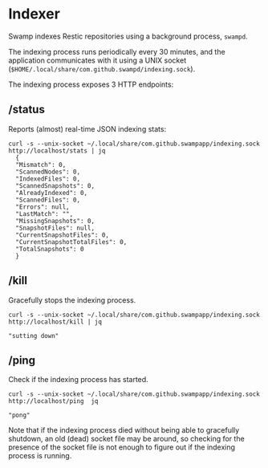 # Indexer

Swamp indexes Restic repositories using a background process, `swampd`.

The indexing process runs periodically every 30 minutes, and the application communicates with it using a UNIX socket (`$HOME/.local/share/com.github.swampd/indexing.sock`).

The indexing process exposes 3 HTTP endpoints:

## /status

Reports (almost) real-time JSON indexing stats:

```
curl -s --unix-socket ~/.local/share/com.github.swampapp/indexing.sock http://localhost/stats | jq
  {
  "Mismatch": 0,
  "ScannedNodes": 0,
  "IndexedFiles": 0,
  "ScannedSnapshots": 0,
  "AlreadyIndexed": 0,
  "ScannedFiles": 0,
  "Errors": null,
  "LastMatch": "",
  "MissingSnapshots": 0,
  "SnapshotFiles": null,
  "CurrentSnapshotFiles": 0,
  "CurrentSnapshotTotalFiles": 0,
  "TotalSnapshots": 0
  }
```

## /kill

Gracefully stops the indexing process.


```
curl -s --unix-socket ~/.local/share/com.github.swampapp/indexing.sock http://localhost/kill | jq

"sutting down"
```

## /ping

Check if the indexing process has started.

```
curl -s --unix-socket ~/.local/share/com.github.swampapp/indexing.sock http://localhost/ping  jq

"pong"
```

Note that if the indexing process died without being able to gracefully shutdown, an old (dead) socket file may be around, so checking for the presence of the socket file is not enough to figure out if the indexing process is running.
